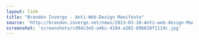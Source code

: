 ```yaml
---
layout: link
title: "Brandon Invergo - Anti-Web-Design Manifesto"
source: 'http://brandon.invergo.net/news/2013-03-10-Anti-web-design-Manifesto.html'
screenshot: 'screenshots/cd94c3e5-a4bc-4194-a202-89b639f1119c.jpg'
---
```


